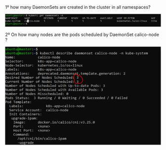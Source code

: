 1º how many DaemonSets are created in the cluster in all namespaces?

![Alt Text](/00-images/Scheduling/daemon.PNG)

2º On how many nodes are the pods scheduled by DaemonSet calico-node ?

![Alt Text](/00-images/Scheduling/daemon1.PNG)

